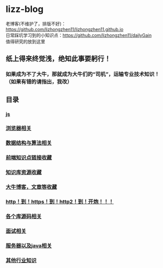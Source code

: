 # lizz-blog
老博客(不维护了，排版不好)： https://github.com/lizhongzhen11/lizhongzhen11.github.io <br>
日常踩坑学习到的小知识点：https://github.com/lizhongzhen11/dailyGain <br>
值得研究的放到这里

## 纸上得来终觉浅，绝知此事要躬行！

### 如果成为不了大牛，那就成为大牛们的“司机”，运输专业技术知识！（如果有错的请指出，我改）

## 目录
### <a href="https://github.com/lizhongzhen11/lizz-blog/blob/master/js.md">js</a>

### <a href="https://github.com/lizhongzhen11/lizz-blog/blob/master/%E6%B5%8F%E8%A7%88%E5%99%A8%E7%9B%B8%E5%85%B3.md">浏览器相关</a>

### <a href="https://github.com/lizhongzhen11/lizz-blog/issues/12">数据结构与算法相关</a>

### <a href="https://github.com/lizhongzhen11/lizz-blog/issues/2">前端知识点链接收藏</a>

### <a href="https://github.com/lizhongzhen11/lizz-blog/blob/master/%E8%B5%84%E6%BA%90%E6%94%B6%E8%97%8F.md">知识库资源收藏</a>

### <a href="https://github.com/lizhongzhen11/lizz-blog/blob/master/%E5%A4%A7%E7%89%9B%E5%8D%9A%E5%AE%A2%EF%BC%8C%E6%96%87%E7%AB%A0%E7%AD%89%E6%94%B6%E8%97%8F.md">大牛博客，文章等收藏</a>

### <a href="https://github.com/lizhongzhen11/lizz-blog/issues/9">http！到！https！到！http2！到！开炮！！！</a>

### <a href="https://github.com/lizhongzhen11/lizz-blog/blob/master/%E5%90%84%E4%B8%AA%E5%BA%93%E6%BA%90%E7%A0%81%E7%9B%B8%E5%85%B3.md">各个库源码相关</a>

### <a href="https://github.com/Remain-true-to-our-original-aspiration/front-end-interview-key-point">面试相关</a>

### <a href="https://github.com/lizhongzhen11/lizz-blog/blob/master/java.md">服务器以及java相关</a>

### <a href="https://github.com/lizhongzhen11/lizz-blog/blob/master/%E5%85%B6%E4%BB%96%E8%A1%8C%E4%B8%9A%E7%9F%A5%E8%AF%86.md">其他行业知识</a>
